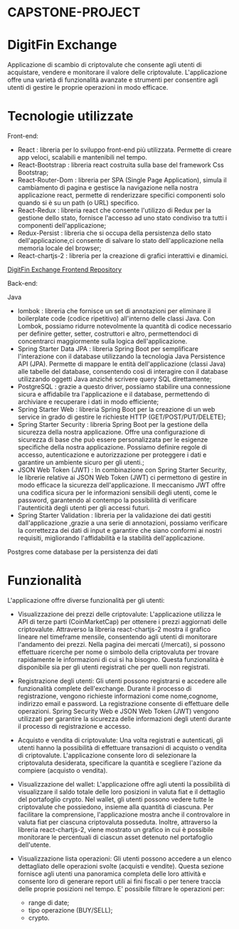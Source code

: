# CAPSTONE-PROJECT
# DigitFin Exchange 
Applicazione di scambio di criptovalute che consente agli utenti di acquistare, vendere e monitorare il valore delle criptovalute. L'applicazione offre una varietà di funzionalità avanzate e strumenti per consentire agli utenti di gestire le proprie operazioni in modo efficace.
# Tecnologie utilizzate

Front-end:

- React : libreria per lo sviluppo front-end più utilizzata. Permette di creare app veloci, scalabili e mantenibili nel tempo.
- React-Bootstrap : libreria react costruita sulla base del framework Css Bootstrap;
- React-Router-Dom : libreria per SPA (Single Page Application), simula il cambiamento di pagina e gestisce la navigazione nella nostra applicazione react,
  permette di renderizzare specifici componenti solo quando si è su un path (o URL) specifico.
- React-Redux : libreria react che consente l'utilizzo di Redux per la gestione dello stato, fornisce l'accesso ad uno stato condiviso tra tutti i componenti dell'applicazione;
- Redux-Persist : libreria che si occupa della persistenza dello stato dell'applicazione,ci consente di salvare lo stato dell'applicazione nella memoria locale del browser;
- React-chartjs-2 : libreria per la creazione di grafici interattivi e dinamici. 

[DigitFin Exchange Frontend Repository](https://github.com/Massimiliano2022/CAPSTONE-PROJECT-FRONTEND)

Back-end:

Java 
- lombok : libreria che fornisce un set di annotazioni per eliminare il boilerplate code (codice ripetitivo) all'interno delle classi Java. Con Lombok, possiamo ridurre notevolmente la quantità di codice necessario per definire getter, setter, costruttori e altro, permettendoci di concentrarci maggiormente sulla logica dell'applicazione.
- Spring Starter Data JPA : libreria Spring Boot per semplificare l'interazione con il database utilizzando la tecnologia Java Persistence API (JPA).
  Permette di mappare le entità dell'applicazione (classi Java) alle  tabelle del database, consentendo così di interagire con il database utilizzando oggetti Java 
  anziché scrivere query SQL direttamente;
- PostgreSQL : grazie a questo driver, possiamo stabilire una connessione sicura e affidabile tra l'applicazione e il database, permettendo di archiviare e recuperare i dati in modo efficiente;
- Spring Starter Web : libreria Spring Boot per la creazione di un web service in grado di gestire le richieste HTTP (GET/POST/PUT/DELETE);
- Spring Starter Security : libreria Spring Boot per la gestione della sicurezza della nostra applicazione. Offre una configurazione di sicurezza di base che può essere personalizzata per le esigenze specifiche della nostra applicazione. Possiamo definire regole di accesso, autenticazione e autorizzazione per proteggere i dati e garantire un ambiente sicuro per gli utenti.;
- JSON Web Token (JWT) : In combinazione con Spring Starter Security, le librerie relative ai JSON Web Token (JWT) ci permettono di gestire in modo efficace la sicurezza dell'applicazione. Il meccanismo JWT offre una codifica sicura per le informazioni sensibili degli utenti, come le password, garantendo al contempo la possibilità di verificare l'autenticità degli utenti per gli accessi futuri.
- Spring Starter Validation : libreria per la validazione dei dati gestiti dall'applicazione ,grazie a una serie di annotazioni, possiamo verificare la correttezza dei dati di input e garantire che siano conformi ai nostri requisiti, migliorando l'affidabilità e la stabilità dell'applicazione.

Postgres come database per la persistenza dei dati

# Funzionalità
L'applicazione offre diverse funzionalità per gli utenti:

- Visualizzazione dei prezzi delle criptovalute:
L'applicazione utilizza le API di terze parti (CoinMarketCap) per ottenere i prezzi aggiornati delle criptovalute. Attraverso la libreria react-chartjs-2 mostra il grafico lineare nel timeframe mensile, consentendo agli utenti di monitorare l'andamento dei prezzi. Nella pagina dei mercati (/mercati), si possono effettuare ricerche per nome o simbolo della criptovaluta per trovare rapidamente le informazioni di cui si ha bisogno. Questa funzionalità è disponibile sia per gli utenti registrati che per quelli non registrati.

- Registrazione degli utenti:
Gli utenti possono registrarsi e accedere alle funzionalità complete dell'exchange. Durante il processo di registrazione, vengono richieste informazioni come nome,cognome, indirizzo email e password. La registrazione consente di effettuare delle operazioni. Spring Security Web e JSON Web Token (JWT) vengono utilizzati per garantire la sicurezza delle informazioni degli utenti durante il processo di registrazione e accesso.

- Acquisto e vendita di criptovalute:
Una volta registrati e autenticati, gli utenti hanno la possibilità di effettuare transazioni di acquisto o vendita di criptovalute. L'applicazione consente loro di selezionare la criptovaluta desiderata, specificare la quantità e scegliere l'azione da compiere (acquisto o vendita).

- Visualizzazione del wallet:
L'applicazione offre agli utenti la possibilità di visualizzare il saldo totale delle loro posizioni in valuta fiat e il dettaglio del portafoglio crypto. Nel wallet, gli utenti possono vedere tutte le criptovalute che possiedono, insieme alla quantità di ciascuna. Per facilitare la comprensione, l'applicazione mostra anche il controvalore in valuta fiat per ciascuna criptovaluta posseduta. Inoltre, attraverso la libreria react-chartjs-2, viene mostrato un grafico in cui è possibile monitorare le percentuali di ciascun asset detenuto nel portafoglio dell'utente.

- Visualizzazione lista operazioni:
Gli utenti possono accedere a un elenco dettagliato delle operazioni svolte (acquisti e vendite). Questa sezione fornisce agli utenti una panoramica completa delle loro attività e consente loro di generare report utili ai fini fiscali o per tenere traccia delle proprie posizioni nel tempo. E' possibile filtrare le operazioni per:
  - range di date;
  - tipo operazione (BUY/SELL);
  - crypto.


